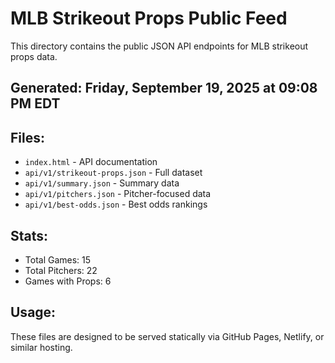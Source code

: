 # MLB Strikeout Props Public Feed

This directory contains the public JSON API endpoints for MLB strikeout props data.

## Generated: Friday, September 19, 2025 at 09:08 PM EDT

## Files:
- `index.html` - API documentation
- `api/v1/strikeout-props.json` - Full dataset
- `api/v1/summary.json` - Summary data
- `api/v1/pitchers.json` - Pitcher-focused data  
- `api/v1/best-odds.json` - Best odds rankings

## Stats:
- Total Games: 15
- Total Pitchers: 22
- Games with Props: 6

## Usage:
These files are designed to be served statically via GitHub Pages, Netlify, or similar hosting.
